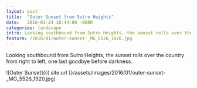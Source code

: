 ```yaml
---
layout: post
title:  "Outer Sunset from Sutro Heights"
date:   2016-01-24 18:44:00 -0800
categories: landscape
intro: Looking southbound from Sutro Heights, the sunset rolls over the country from right to left, one last goodbye before darkness.
feature: /2016/01/outer-sunset-_MG_5526_1920.jpg
---
```

Looking southbound from Sutro Heights, the sunset rolls over the country from right to left, one last goodbye before darkness.

![Outer Sunset]({{ site.url }}/assets/images/2016/01/outer-sunset-_MG_5526_1920.jpg)